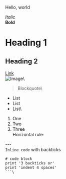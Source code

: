 Hello, world

*Italic*\
**Bold**
# Heading 1
## Heading 2
[Link](https://www.google.com/url?sa=i&url=https%3A%2F%2Fen.wikipedia.org%2Fwiki%2FImage&psig=AOvVaw1cyyk-0Nh87iuMRBwGErZD&ust=1642215198130000&source=images&cd=vfe&ved=0CAsQjRxqFwoTCIDKtL6esPUCFQAAAAAdAAAAABAD)\
![Image](https://cdn.pixabay.com/photo/2015/04/23/22/00/tree-736885__480.jpg)\
> Blockquote\
* List
* List
* List\
1. One
2. Two
3. Three\
Horizontal rule:

---\
`Inline code` with backticks
```
# code block
print '3 backticks or'
print 'indent 4 spaces'
```\
